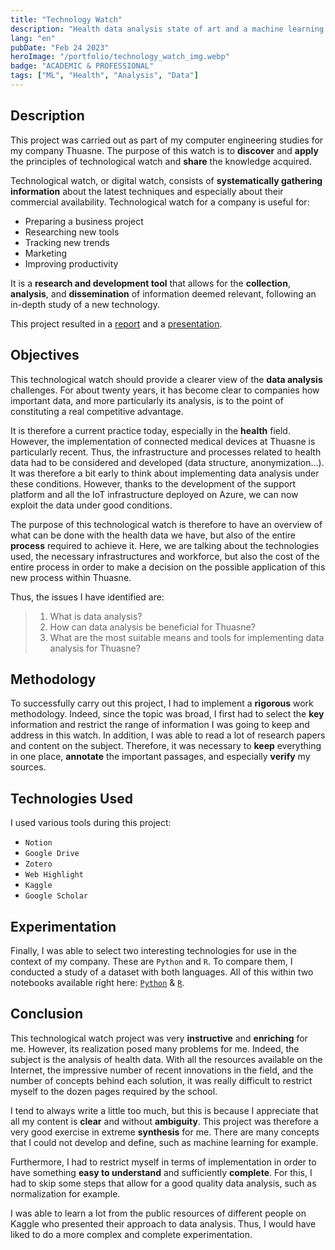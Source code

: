 ```yaml
---
title: "Technology Watch"
description: "Health data analysis state of art and a machine learning basics introduction."
lang: "en"
pubDate: "Feb 24 2023"
heroImage: "/portfolio/technology_watch_img.webp"
badge: "ACADEMIC & PROFESSIONAL"
tags: ["ML", "Health", "Analysis", "Data"]
---
```


## **Description**
This project was carried out as part of my computer engineering studies for my company Thuasne. The purpose of this watch is to **discover** and **apply** the principles of technological watch and **share** the knowledge acquired.

Technological watch, or digital watch, consists of **systematically gathering information** about the latest techniques and especially about their commercial availability. Technological watch for a company is useful for:
- Preparing a business project
- Researching new tools
- Tracking new trends
- Marketing
- Improving productivity

It is a **research and development tool** that allows for the **collection**, **analysis**, and **dissemination** of information deemed relevant, following an in-depth study of a new technology.

This project resulted in a [report](https://drive.google.com/file/d/1hsW-9ONymGgDDQJTcFvePaUJVabJBpTs/view?usp=sharing) and a [presentation](https://drive.google.com/file/d/1W3W5xIn92Lto_48X1VtrkoNg86w2Fjib/view?usp=sharing).

## **Objectives**

This technological watch should provide a clearer view of the **data analysis** challenges. For about twenty years, it has become clear to companies how important data, and more particularly its analysis, is to the point of constituting a real competitive advantage.

It is therefore a current practice today, especially in the **health** field. However, the implementation of connected medical devices at Thuasne is particularly recent. Thus, the infrastructure and processes related to health data had to be considered and developed (data structure, anonymization...). It was therefore a bit early to think about implementing data analysis under these conditions. However, thanks to the development of the support platform and all the IoT infrastructure deployed on Azure, we can now exploit the data under good conditions.

The purpose of this technological watch is therefore to have an overview of what can be done with the health data we have, but also of the entire **process** required to achieve it. Here, we are talking about the technologies used, the necessary infrastructures and workforce, but also the cost of the entire process in order to make a decision on the possible application of this new process within Thuasne.

Thus, the issues I have identified are:
> 1. What is data analysis?
> 2. How can data analysis be beneficial for Thuasne?
> 3. What are the most suitable means and tools for implementing data analysis for Thuasne?

## **Methodology**
To successfully carry out this project, I had to implement a **rigorous** work methodology. Indeed, since the topic was broad, I first had to select the **key** information and restrict the range of information I was going to keep and address in this watch. In addition, I was able to read a lot of research papers and content on the subject. Therefore, it was necessary to **keep** everything in one place, **annotate** the important passages, and especially **verify** my sources.

## **Technologies Used**
I used various tools during this project:
  - `Notion` 
  - `Google Drive`
  - `Zotero`
  - `Web Highlight`
  - `Kaggle`
  - `Google Scholar`

## **Experimentation**
Finally, I was able to select two interesting technologies for use in the context of my company. These are `Python` and `R`. To compare them, I conducted a study of a dataset with both languages. All of this within two notebooks available right here: [`Python`](https://www.kaggle.com/code/issamsisbane/vt-human-activity-recognition-python) & [`R`](https://www.kaggle.com/code/issamsisbane/vt-human-activity-recognition-r).

## **Conclusion**
This technological watch project was very **instructive** and **enriching** for me. However, its realization posed many problems for me. Indeed, the subject is the analysis of health data. With all the resources available on the Internet, the impressive number of recent innovations in the field, and the number of concepts behind each solution, it was really difficult to restrict myself to the dozen pages required by the school.

I tend to always write a little too much, but this is because I appreciate that all my content is **clear** and without **ambiguity**. This project was therefore a very good exercise in extreme **synthesis** for me. There are many concepts that I could not develop and define, such as machine learning for example.

Furthermore, I had to restrict myself in terms of implementation in order to have something **easy to understand** and sufficiently **complete**. For this, I had to skip some steps that allow for a good quality data analysis, such as normalization for example.

I was able to learn a lot from the public resources of different people on Kaggle who presented their approach to data analysis. Thus, I would have liked to do a more complex and complete experimentation.


